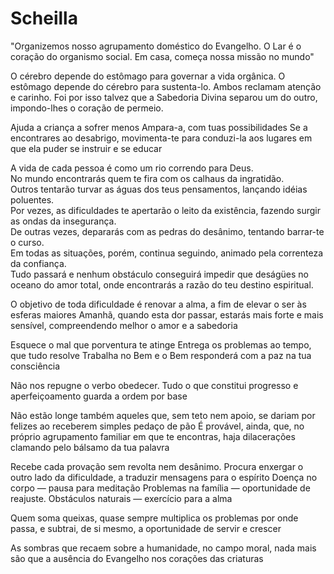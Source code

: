 # Scheilla
"Organizemos nosso agrupamento doméstico do Evangelho. O Lar é o coração do organismo social. Em casa, começa nossa missão no mundo"

O cérebro depende do estômago para governar a vida orgânica. O estômago depende do cérebro para sustenta-lo. Ambos reclamam atenção e carinho. Foi por isso talvez que a Sabedoria Divina separou um do outro, impondo-lhes o coração de permeio.

Ajuda a criança a sofrer menos Ampara-a, com tuas possibilidades Se a encontrares ao desabrigo, movimenta-te para conduzi-la aos lugares em que ela puder se instruir e se educar

A vida de cada pessoa é como um rio correndo para Deus.  
No mundo encontrarás quem te fira com os calhaus da ingratidão.  
Outros tentarão turvar as águas dos teus pensamentos, lançando idéias poluentes.  
Por vezes, as dificuldades te apertarão o leito da existência, fazendo surgir as ondas da insegurança.  
De outras vezes, depararás com as pedras do desânimo, tentando barrar-te o curso.  
Em todas as situações, porém, continua seguindo, animado pela correnteza da confiança.  
Tudo passará e nenhum obstáculo conseguirá impedir que deságües no oceano do amor total, onde encontrarás a razão do teu destino espiritual.  

O objetivo de toda dificuldade é renovar a alma, a fim de elevar o ser às esferas maiores Amanhã, quando esta dor passar, estarás mais forte e mais sensível, compreendendo melhor o amor e a sabedoria

Esquece o mal que porventura te atinge Entrega os problemas ao tempo, que tudo resolve Trabalha no Bem e o Bem responderá com a paz na tua consciência

Não nos repugne o verbo obedecer. Tudo o que constitui progresso e aperfeiçoamento guarda a ordem por base

Não estão longe também aqueles que, sem teto nem apoio, se dariam por felizes ao receberem simples pedaço de pão É provável, ainda, que, no próprio agrupamento familiar em que te encontras, haja dilacerações clamando pelo bálsamo da tua palavra

Recebe cada provação sem revolta nem desânimo. Procura enxergar o outro lado da dificuldade, a traduzir mensagens para o espírito Doença no corpo — pausa para meditação Problemas na família — oportunidade de reajuste. Obstáculos naturais — exercício para a alma

Quem soma queixas, quase sempre multiplica os problemas por onde passa, e subtrai, de si mesmo, a oportunidade de servir e crescer

As sombras que recaem sobre a humanidade, no campo moral, nada mais são que a ausência do Evangelho nos corações das criaturas

